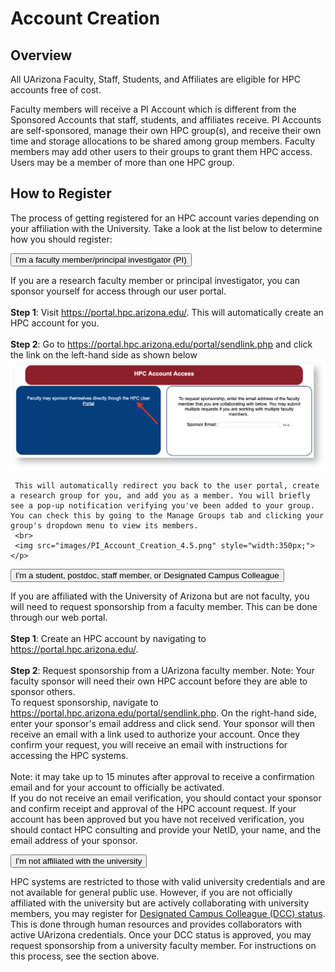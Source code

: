 # Account Creation

## Overview
All UArizona Faculty, Staff, Students, and Affiliates are eligible for HPC accounts free of cost.

Faculty members will receive a PI Account which is different from the Sponsored Accounts that staff, students, and affiliates receive. PI Accounts are self-sponsored, manage their own HPC group(s), and receive their own time and storage allocations to be shared among group members. Faculty members may add other users to their groups to grant them HPC access. Users may be a member of more than one HPC group.

## How to Register

The process of getting registered for an HPC account varies depending on your affiliation with the University. Take a look at the list below to determine how you should register:

<html>
<link rel="stylesheet" href="../../../assets/stylesheets/animated_dropdown.css">

<button class="collapsible">I'm a faculty member/principal investigator (PI)</button>
<div class="content">
    <p>If you are a research faculty member or principal investigator, you can sponsor yourself for access through our user portal. 
    <br><br>
    <b>Step 1</b>: Visit <a href="https://portal.hpc.arizona.edu/">https://portal.hpc.arizona.edu/</a>. This will automatically create an HPC account for you. 
    <br><br>
    <b>Step 2</b>: Go to <a href="https://portal.hpc.arizona.edu/portal/sendlink.php">https://portal.hpc.arizona.edu/portal/sendlink.php</a> and click the link on the left-hand side as shown below
    <br>
    <img src="images/PI_Account_Creation_4.png" style="width:800px;">
    <br>
     
     This will automatically redirect you back to the user portal, create a research group for you, and add you as a member. You will briefly see a pop-up notification verifying you've been added to your group. You can check this by going to the Manage Groups tab and clicking your group's dropdown menu to view its members. 
     <br>
     <img src="images/PI_Account_Creation_4.5.png" style="width:350px;">
    </p>
</div>
     
<button class="collapsible">I'm a student, postdoc, staff member, or Designated Campus Colleague</button>
<div class="content">
    <p>
     If you are affiliated with the University of Arizona but are not faculty, you will need to request sponsorship from a faculty member. This can be done through our web portal.
     <br><br>
    <b>Step 1</b>: Create an HPC account by navigating to <a href="https://portal.hpc.arizona.edu/">https://portal.hpc.arizona.edu/</a>.
    <br><br>
    <b>Step 2</b>: Request sponsorship from a UArizona faculty member. Note: Your faculty sponsor will need their own HPC account before they are able to sponsor others.
    <br> 
    To request sponsorship, navigate to <a href="https://portal.hpc.arizona.edu/portal/sendlink.php">https://portal.hpc.arizona.edu/portal/sendlink.php</a>. On the right-hand side, enter your sponsor's email address and click send. Your sponsor will then receive an email with a link used to authorize your account. Once they confirm your request, you will receive an email with instructions for accessing the HPC systems.
    <br><br>
    Note: it may take up to 15 minutes after approval to receive a confirmation email and for your account to officially be activated.
    <br>
    If you do not receive an email verification, you should contact your sponsor and confirm receipt and approval of the HPC account request. If your account has been approved but you have not received verification, you should contact HPC consulting and provide your NetID, your name, and the email address of your sponsor. 
    </p>
</div>
    
<button class="collapsible">I'm not affiliated with the university</button>
<div class="content"> 
    <p>
    HPC systems are restricted to those with valid university credentials and are not available for general public use. However, if you are not officially affiliated with the university but are actively collaborating with university members, you may register for <a href="https://it.arizona.edu/service/designated-campus-colleague-accounts">Designated Campus Colleague (DCC) status</a>. This is done through human resources and provides collaborators with active UArizona credentials. Once your DCC status is approved, you may request sponsorship from a university faculty member. For instructions on this process, see the section above.
    </p>
</div>

<script src="../../../assets/javascripts/animated_dropdown.js"></script>
</html>